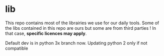 # lib

This repo contains most of the librairies we use for our daily tools.
Some of the libs contained in this repo are ours but some are from third parties !
In that case, **specific licences may apply**.

Default dev is in python 3x branch now. Updating python 2 only if not compatible